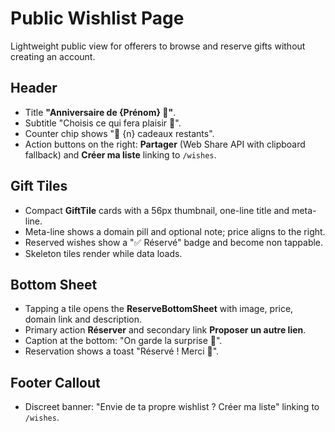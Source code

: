 # Public Wishlist Page

Lightweight public view for offerers to browse and reserve gifts without creating an account.

## Header
- Title **"Anniversaire de {Prénom} 🎂"**.
- Subtitle "Choisis ce qui fera plaisir 💝".
- Counter chip shows "🎁 {n} cadeaux restants".
- Action buttons on the right: **Partager** (Web Share API with clipboard fallback) and **Créer ma liste** linking to `/wishes`.

## Gift Tiles
- Compact **GiftTile** cards with a 56px thumbnail, one-line title and meta-line.
- Meta-line shows a domain pill and optional note; price aligns to the right.
- Reserved wishes show a "✅ Réservé" badge and become non tappable.
- Skeleton tiles render while data loads.

## Bottom Sheet
- Tapping a tile opens the **ReserveBottomSheet** with image, price, domain link and description.
- Primary action **Réserver** and secondary link **Proposer un autre lien**.
- Caption at the bottom: "On garde la surprise 🤫".
- Reservation shows a toast "Réservé ! Merci 💝".

## Footer Callout
- Discreet banner: "Envie de ta propre wishlist ? Créer ma liste" linking to `/wishes`.
